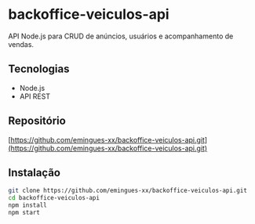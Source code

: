 # backoffice-veiculos-api

API Node.js para CRUD de anúncios, usuários e acompanhamento de vendas.

## Tecnologias

- Node.js
- API REST

## Repositório

[https://github.com/emingues-xx/backoffice-veiculos-api.git](https://github.com/emingues-xx/backoffice-veiculos-api.git)

## Instalação

```bash
git clone https://github.com/emingues-xx/backoffice-veiculos-api.git
cd backoffice-veiculos-api
npm install
npm start
```
